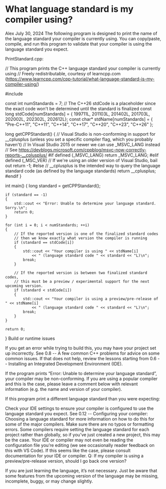 # What language standard is my compiler using?
Alex  July 30, 2024
The following program is designed to print the name of the language standard your compiler is currently using. You can copy/paste, compile, and run this program to validate that your compiler is using the language standard you expect.

PrintStandard.cpp:

// This program prints the C++ language standard your compiler is currently using
// Freely redistributable, courtesy of learncpp.com (https://www.learncpp.com/cpp-tutorial/what-language-standard-is-my-compiler-using/)

#include <iostream>

const int numStandards = 7;
// The C++26 stdCode is a placeholder since the exact code won't be determined until the standard is finalized
const long stdCode[numStandards] = { 199711L, 201103L, 201402L, 201703L, 202002L, 202302L, 202612L};
const char* stdName[numStandards] = { "Pre-C++11", "C++11", "C++14", "C++17", "C++20", "C++23", "C++26" };

long getCPPStandard()
{
    // Visual Studio is non-conforming in support for __cplusplus (unless you set a specific compiler flag, which you probably haven't)
    // In Visual Studio 2015 or newer we can use _MSVC_LANG instead
    // See https://devblogs.microsoft.com/cppblog/msvc-now-correctly-reports-__cplusplus/
#if defined (_MSVC_LANG)
    return _MSVC_LANG;
#elif defined (_MSC_VER)
    // If we're using an older version of Visual Studio, bail out
    return -1;
#else
    // __cplusplus is the intended way to query the language standard code (as defined by the language standards)
    return __cplusplus;
#endif
}

int main()
{
    long standard = getCPPStandard();

    if (standard == -1)
    {
        std::cout << "Error: Unable to determine your language standard.  Sorry.\n";
        return 0;
    }

    for (int i = 0; i < numStandards; ++i)
    {
        // If the reported version is one of the finalized standard codes
        // then we know exactly what version the compiler is running
        if (standard == stdCode[i])
        {
            std::cout << "Your compiler is using " << stdName[i]
                << " (language standard code " << standard << "L)\n";
            break;
        }

        // If the reported version is between two finalized standard codes,
        // this must be a preview / experimental support for the next upcoming version.
        if (standard < stdCode[i])
        {
            std::cout << "Your compiler is using a preview/pre-release of " << stdName[i]
                << " (language standard code " << standard << "L)\n";
            break;
        }
    }

    return 0;
}
Build or runtime issues

If you get an error while trying to build this, you may have your project set up incorrectly. See 0.8 -- A few common C++ problems for advice on some common issues. If that does not help, review the lessons starting from 0.6 -- Installing an Integrated Development Environment (IDE).

If the program prints “Error: Unable to determine your language standard”, your compiler may be non-conforming. If you are using a popular compiler and this is the case, please leave a comment below with relevant information (e.g. the name and version of your compiler).

If this program print a different language standard than you were expecting:

Check your IDE settings to ensure your compiler is configured to use the language standard you expect. See 0.12 -- Configuring your compiler: Choosing a language standard for more information on how to do this for some of the major compilers. Make sure there are no typos or formatting errors. Some compilers require setting the language standard for each project rather than globally, so if you’ve just created a new project, this may be the case.
Your IDE or compiler may not even be reading the configuration file you’re editing (we see occasionally reader feedback on this with VS Code). If this seems like the case, please consult documentation for your IDE or compiler.
Q: If my compiler is using a preview/pre-release version, should I go back one version?

If you are just learning the language, it’s not necessary. Just be aware that some features from the upcoming version of the language may be missing, incomplete, buggy, or may change slightly.
